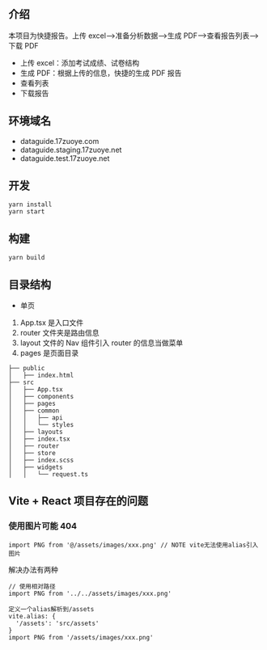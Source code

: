 ## 介绍

本项目为快捷报告。上传 excel-->准备分析数据-->生成 PDF-->查看报告列表-->下载 PDF

- 上传 excel：添加考试成绩、试卷结构
- 生成 PDF：根据上传的信息，快捷的生成 PDF 报告
- 查看列表
- 下载报告

## 环境域名

- dataguide.17zuoye.com
- dataguide.staging.17zuoye.net
- dataguide.test.17zuoye.net

## 开发

```
yarn install
yarn start
```

## 构建

```
yarn build
```

## 目录结构

- 单页

1. App.tsx 是入口文件
2. router 文件夹是路由信息
3. layout 文件的 Nav 组件引入 router 的信息当做菜单
4. pages 是页面目录

```
├── public
│   ├── index.html
├── src
│   ├── App.tsx
│   ├── components
│   ├── pages
│   ├── common
│   │   ├── api
│   │   └── styles
│   ├── layouts
│   ├── index.tsx
│   ├── router
│   ├── store
│   ├── index.scss
│   ├── widgets
│   │   └── request.ts
```

## Vite + React 项目存在的问题

### 使用图片可能 404

```
import PNG from '@/assets/images/xxx.png' // NOTE vite无法使用alias引入图片
```

解决办法有两种

```
// 使用相对路径
import PNG from '../../assets/images/xxx.png'

定义一个alias解析到/assets
vite.alias: {
  '/assets': 'src/assets'
}
import PNG from '/assets/images/xxx.png'
```
